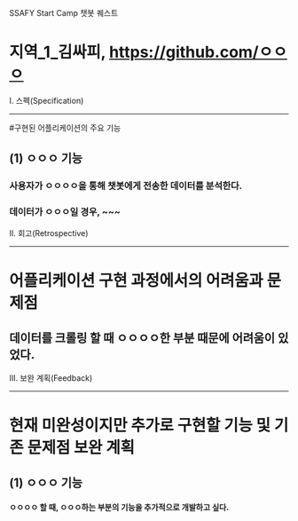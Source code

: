SSAFY Start Camp 챗봇 퀘스트
# 지역_1_김싸피, https://github.com/ㅇㅇㅇ

I. 스펙(Specification)
***
#구현된 어플리케이션의 주요 기능

## (1) ㅇㅇㅇ 기능
### 사용자가 ㅇㅇㅇㅇ을 통해 챗봇에게 전송한 데이터를 분석한다.
### 데이터가 ㅇㅇㅇ일 경우, ~~~

II. 회고(Retrospective)
***
# 어플리케이션 구현 과정에서의 어려움과 문제점

## 데이터를 크롤링 할 때 ㅇㅇㅇㅇ한 부분 때문에 어려움이 있었다.


III. 보완 계획(Feedback)
***
# 현재 미완성이지만 추가로 구현할 기능 및 기존 문제점 보완 계획

## (1) ㅇㅇㅇ 기능
#### ㅇㅇㅇㅇ 할 때, ㅇㅇㅇ하는 부분의 기능을 추가적으로 개발하고 싶다.
